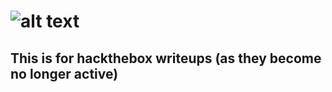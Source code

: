 # ![alt text](https://www.hackthebox.eu/badge/image/111403 "Hackthebox badge")
## This is for hackthebox writeups (as they become no longer active)
